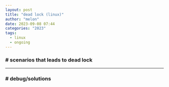 ```yaml
---
layout: post
title: "dead lock (linux)"
author: "melon"
date: 2023-09-08 07:44
categories: "2023"
tags:
  - linux
  - ongoing
---
```


### # scenarios that leads to dead lock

<hr>

### # debug/solutions
